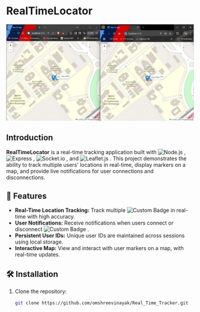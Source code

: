 # RealTimeLocator

![RealTimeLocator Thumbnail](public/images/thumbnail.jpg)

## Introduction

**RealTimeLocator** is a real-time tracking application built with <img src="https://img.shields.io/badge/Node.js-339933?style=for-the-badge&logo=node.js&logoColor=white&border-radius=20px" alt="Node.js" /> , <img src="https://img.shields.io/badge/Express-000000?style=for-the-badge&logo=express&logoColor=white&border-radius=20px" alt="Express" /> , <img src="https://img.shields.io/badge/Socket.io-010101?style=for-the-badge&logo=socket.io&logoColor=white&border-radius=20px" alt="Socket.io" /> , and <img src="https://img.shields.io/badge/Leaflet.js-199900?style=for-the-badge&logo=leaflet&logoColor=white&border-radius=20px" alt="Leaflet.js" /> . This project demonstrates the ability to track multiple users' locations in real-time, display markers on a map, and provide live notifications for user connections and disconnections.

## 🚀 Features

- **Real-Time Location Tracking:** Track multiple ![Custom Badge](https://img.shields.io/badge/USER'S%20%20LOCATIONS-8A2BE2) in real-time with high accuracy.
- **User Notifications:** Receive notifications when users connect or disconnect ![Custom Badge](https://img.shields.io/badge/USER'S%20%20LOCATIONS-FFD700)
.
- **Persistent User IDs:** Unique user IDs are maintained across sessions using local storage.
- **Interactive Map:** View and interact with user markers on a map, with real-time updates.

## 🛠️ Installation

1. Clone the repository:
   ```sh
   git clone https://github.com/omshreevinayak/Real_Time_Tracker.git
